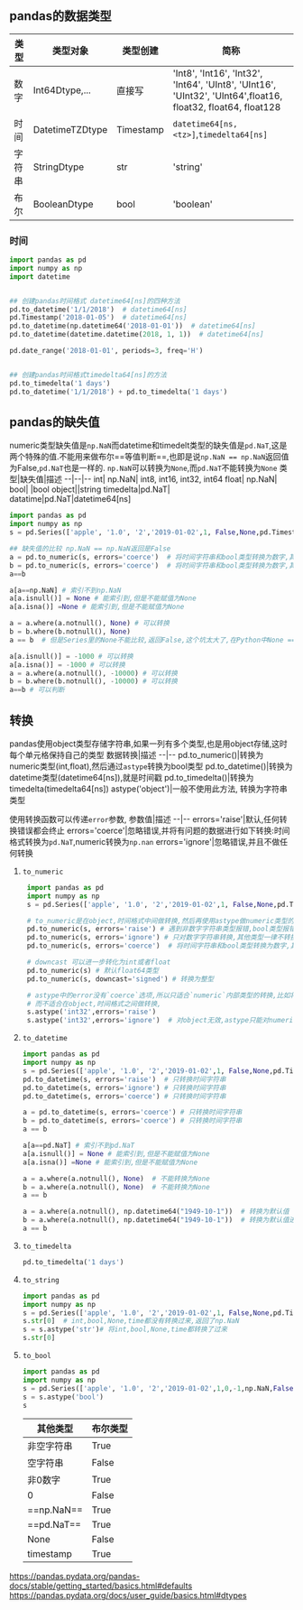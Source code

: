 
## pandas的数据类型
类型|类型对象|类型创建|简称
--|--|--|--
数字|Int64Dtype,...|直接写|'Int8', 'Int16', 'Int32', 'Int64', 'UInt8', 'UInt16', 'UInt32', 'UInt64',float16, float32, float64, float128
时间|DatetimeTZDtype|Timestamp|`datetime64[ns, <tz>]`,`timedelta64[ns]`
字符串|StringDtype|str|'string'
布尔|BooleanDtype|bool|'boolean'

### 时间
```python
import pandas as pd
import numpy as np
import datetime


## 创建pandas时间格式 datetime64[ns]的四种方法
pd.to_datetime('1/1/2018')  # datetime64[ns]
pd.Timestamp('2018-01-05')  # datetime64[ns]
pd.to_datetime(np.datetime64('2018-01-01'))  # datetime64[ns]
pd.to_datetime(datetime.datetime(2018, 1, 1))  # datetime64[ns]

pd.date_range('2018-01-01', periods=3, freq='H')


## 创建pandas时间格式timedelta64[ns]的方法
pd.to_timedelta('1 days')
pd.to_datetime('1/1/2018') + pd.to_timedelta('1 days')
```


## pandas的缺失值
numeric类型缺失值是`np.NaN`而datetime和timedelt类型的缺失值是`pd.NaT`,这是两个特殊的值.不能用来做布尔==等值判断==,也即是说`np.NaN == np.NaN`返回值为False,`pd.NaT`也是一样的.
`np.NaN`可以转换为`None`,而`pd.NaT`不能转换为`None`
类型|缺失值|描述
--|--|--
int| np.NaN|	int8, int16, int32, int64
float| np.NaN|	
bool| |bool
object||string
timedelta|pd.NaT|
datatime|pd.NaT|datetime64[ns]

```python
import pandas as pd
import numpy as np
s = pd.Series(['apple', '1.0', '2','2019-01-02',1, False,None,pd.Timestamp('2018-01-05')])

## 缺失值的比较 np.NaN == np.NaN返回是False
a = pd.to_numeric(s, errors='coerce')  # 将时间字符串和bool类型转换为数字,其他均转换为NaN
b = pd.to_numeric(s, errors='coerce')  # 将时间字符串和bool类型转换为数字,其他均转换为NaN
a==b

a[a==np.NaN] # 索引不到np.NaN
a[a.isnull()] = None # 能索引到,但是不能赋值为None
a[a.isna()] =None # 能索引到,但是不能赋值为None

a = a.where(a.notnull(), None) # 可以转换
b = b.where(b.notnull(), None)
a == b  # 但是Series里的None不能比较,返回False,这个坑太大了,在Python中None == None 返回是Ture

a[a.isnull()] = -1000 # 可以转换
a[a.isna()] = -1000 # 可以转换
a = a.where(a.notnull(), -10000) # 可以转换
b = b.where(b.notnull(), -10000) # 可以转换
a==b # 可以判断
```



## 转换
pandas使用object类型存储字符串,如果一列有多个类型,也是用object存储,这时每个单元格保持自己的类型
数据转换|描述
--|--
pd.to_numeric()|转换为numeric类型(int,float),然后通过`astype`转换为bool类型
pd.to_datetime()|转换为datetime类型(datetime64[ns]),就是时间戳
pd.to_timedelta()|转换为timedelta(timedelta64[ns])
astype('object')|一般不使用此方法, 转换为字符串类型

使用转换函数可以传递`error`参数,
参数值|描述
--|--
errors='raise'|默认,任何转换错误都会终止
errors='coerce'|忽略错误,并将有问题的数据进行如下转换:时间格式转换为`pd.NaT`,numeric转换为`np.nan`
errors='ignore'|忽略错误,并且不做任何转换


1. `to_numeric`

   ```python
    import pandas as pd
    import numpy as np
    s = pd.Series(['apple', '1.0', '2','2019-01-02',1, False,None,pd.Timestamp('2018-01-05')])

    # to_numeric是在object,时间格式中间做转换,然后再使用astype做numeric类型的内部转换
    pd.to_numeric(s, errors='raise') # 遇到非数字字符串类型报错,bool类型报错,时间类型转换为int
    pd.to_numeric(s, errors='ignore') # 只对数字字符串转换,其他类型一律不转换,包含时间类型
    pd.to_numeric(s, errors='coerce')  # 将时间字符串和bool类型转换为数字,其他均转换为NaN

    # downcast 可以进一步转化为int或者float
    pd.to_numeric(s) # 默认float64类型
    pd.to_numeric(s, downcast='signed') # 转换为整型

    # astype中的error没有`coerce`选项,所以只适合`numeric`内部类型的转换,比如将int32转换为int64,int32转换为float32
    # 而不适合在object,时间格式之间做转换,
    s.astype('int32',errors='raise')
    s.astype('int32',errors='ignore')  # 对object无效,astype只能对numeric类型生效
    ```

2. `to_datetime`
    ```python
    import pandas as pd
    import numpy as np
    s = pd.Series(['apple', '1.0', '2','2019-01-02',1, False,None,pd.Timestamp('2018-01-05')])
    pd.to_datetime(s, errors='raise')  # 只转换时间字符串
    pd.to_datetime(s, errors='ignore') # 只转换时间字符串
    pd.to_datetime(s, errors='coerce') # 只转换时间字符串

    a = pd.to_datetime(s, errors='coerce') # 只转换时间字符串
    b = pd.to_datetime(s, errors='coerce') # 只转换时间字符串
    a == b

    a[a==pd.NaT] # 索引不到pd.NaT
    a[a.isnull()] = None # 能索引到,但是不能赋值为None
    a[a.isna()] =None # 能索引到,但是不能赋值为None

    a = a.where(a.notnull(), None)  # 不能转换为None
    b = a.where(a.notnull(), None)  # 不能转换为None
    a == b

    a = a.where(a.notnull(), np.datetime64("1949-10-1"))  # 转换为默认值
    b = a.where(a.notnull(), np.datetime64("1949-10-1"))  # 转换为默认值进行比较
    a == b

    ```

3. `to_timedelta`

    ```python
    pd.to_timedelta('1 days')
    ```

4. `to_string`

    ```python
    import pandas as pd
    import numpy as np
    s = pd.Series(['apple', '1.0', '2','2019-01-02',1, False,None,pd.Timestamp('2018-01-05')])
    s.str[0]  # int,bool,None,time都没有转换过来,返回了np.NaN
    s = s.astype('str')# 将int,bool,None,time都转换了过来
    s.str[0]

    ```

5. `to_bool`
    ```python
    import pandas as pd
    import numpy as np
    s = pd.Series(['apple', '1.0', '2','2019-01-02',1,0,-1,np.NaN,False,None,pd.Timestamp('2018-01-05')])
    s = s.astype('bool')
    s

    ```

    其他类型|布尔类型
    --|--
    非空字符串|True
    空字符串|False
    非0数字|True
    0|False
    ==np.NaN==|True
    ==pd.NaT==|True
    None|False
    timestamp|True

https://pandas.pydata.org/pandas-docs/stable/getting_started/basics.html#defaults
https://pandas.pydata.org/docs/user_guide/basics.html#dtypes